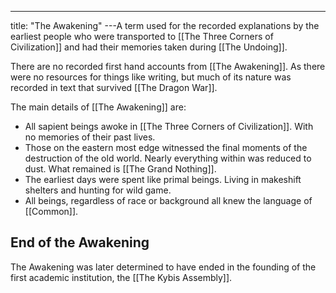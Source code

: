 ---
title: "The Awakening"
---A term used for the recorded explanations by the earliest people who were transported to [[The Three Corners of Civilization]] and had their memories taken during [[The Undoing]].

There are no recorded first hand accounts from [[The Awakening]]. As there were no resources for things like writing, but much of its nature was recorded in text that survived [[The Dragon War]].

The main details of [[The Awakening]] are:
- All sapient beings awoke in [[The Three Corners of Civilization]]. With no memories of their past lives.
- Those on the eastern most edge witnessed the final moments of the destruction of the old world. Nearly everything within was reduced to dust. What remained is [[The Grand Nothing]].
- The earliest days were spent like primal beings. Living in makeshift shelters and hunting for wild game.
- All beings, regardless of race or background all knew the language of [[Common]].

## End of the Awakening
The Awakening was later determined to have ended in the founding of the first academic institution, the [[The Kybis Assembly]].